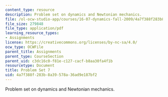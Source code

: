 ```yaml
---
content_type: resource
description: Problem set on dynamics and Newtonian mechanics.
file: /ol-ocw-studio-app/courses/16-07-dynamics-fall-2009/4a7f388f283b8a39578a36ad9e187bf2_MIT16_07F09_hw07.pdf
file_size: 279848
file_type: application/pdf
learning_resource_types:
- Assignments
license: https://creativecommons.org/licenses/by-nc-sa/4.0/
ocw_type: OCWFile
parent_title: Assignments
parent_type: CourseSection
parent_uid: c3dc16c0-f81e-c127-cacf-b8aa30fa4f1b
resourcetype: Document
title: Problem Set 7
uid: 4a7f388f-283b-8a39-578a-36ad9e187bf2
---
```

Problem set on dynamics and Newtonian mechanics.